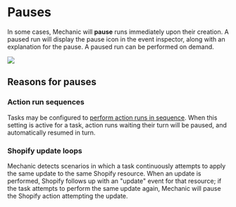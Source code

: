 # Pauses

In some cases, Mechanic will **pause** runs immediately upon their creation. A paused run will display the pause icon in the event inspector, along with an explanation for the pause. A paused run can be performed on demand.

![](https://d33v4339jhl8k0.cloudfront.net/docs/assets/5ddd799f2c7d3a7e9ae472fc/images/5eb4421d2c7d3a5ea54ab0b0/file-gWtSJIESCx.png)

## Reasons for pauses

### Action run sequences

Tasks may be configured to [perform action runs in sequence](../tasks/advanced-settings/perform-action-runs-in-sequence.md). When this setting is active for a task, action runs waiting their turn will be paused, and automatically resumed in turn.

### Shopify update loops

Mechanic detects scenarios in which a task continuously attempts to apply the same update to the same Shopify resource. When an update is performed, Shopify follows up with an "update" event for that resource; if the task attempts to perform the same update again, Mechanic will pause the Shopify action attempting the update.

